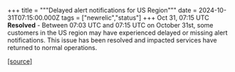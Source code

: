 +++
title = """Delayed alert notifications for US Region"""
date = 2024-10-31T07:15:00.000Z
tags = ["newrelic","status"]
+++
Oct 31, 07:15 UTC  
**Resolved** - Between 07:03 UTC and 07:15 UTC on October 31st, some customers in the US region may have experienced delayed or missing alert notifications. This issue has been resolved and impacted services have returned to normal operations.

[[source]](https://status.newrelic.com/incidents/vnwxmfy8ppms)

